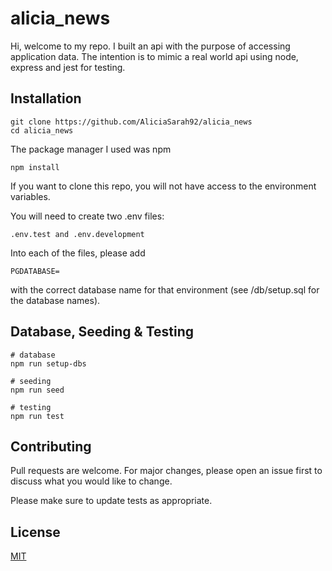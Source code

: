 # alicia_news

Hi, welcome to my repo. I built an api with the purpose of accessing application data. The intention is to mimic a real world api using node, express and jest for testing. 

## Installation

```
git clone https://github.com/AliciaSarah92/alicia_news
cd alicia_news 
```
The package manager I used was npm
```
npm install
```

If you want to clone this repo, you will not have access to the environment variables. 

You will need to create two .env files:  
```
.env.test and .env.development
```

Into each of the files, please add 
```
PGDATABASE=
```
with the correct database name for that environment (see /db/setup.sql for the database names).

## Database, Seeding & Testing

```
# database
npm run setup-dbs

# seeding
npm run seed

# testing
npm run test
```

## Contributing

Pull requests are welcome. For major changes, please open an issue first
to discuss what you would like to change.

Please make sure to update tests as appropriate.

## License

[MIT](https://choosealicense.com/licenses/mit/)